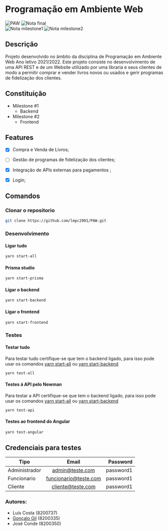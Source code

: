 # Programação em Ambiente Web

![PAW](https://img.shields.io/badge/Faculdade-PAW-orange)
![Nota final](https://img.shields.io/badge/Nota%20final-X-orange)
<br/>
![Nota milestone1](https://img.shields.io/badge/Nota%20Primeira%20Milestone-X-blue)
![Nota milestone2](https://img.shields.io/badge/Nota%20Segunda%20Milestone-X-blue)


## Descrição
Projeto desenvolvido no âmbito da disciplina de Programação em Ambiente Web
Ano letivo 2021/2022.
Este projeto consiste no desenvolvimento de uma API REST e de um Website utilizado por uma libraria e seus clientes de modo a permitir comprar e vender livros novos ou usados e gerir programas de fidelização dos clientes.

## Constituição
- Milestone #1
  - Backend 
- Milestone #2
  - Frontend

## Features
- [x] Compra e Venda de Livros;
- [ ] Gestão de programas de fidelização dos clientes;
- [x] Integração de APIs externas para pagamentos ;
- [x] Login;


## Comandos
### Clonar o repositorio

``` bash
git clone https://github.com/lmpc2001/PAW.git
```

### Desenvolvimento

#### Ligar tudo

```bash
yarn start-all
```

#### Prisma studio

``` bash
yarn start-prisma
```

#### Ligar o backend

```bash
yarn start-backend
```

#### Ligar o frontend

``` bash
yarn start-frontend
```

### Testes

#### Testar tudo
Para testar tudo certifique-se que tem o backend ligado, para isso pode usar os comandos [yarn start-all](#ligar-tudo)
 ou [yarn start-backend](#ligar-o-backend)
``` bash
yarn test-all
```

#### Testes á API pelo Newman
Para testar a API certifique-se que tem o backend ligado, para isso pode usar os comandos [yarn start-all](#ligar-tudo)
 ou [yarn start-backend](#ligar-o-backend)
``` bash
yarn test-api
```

#### Testes ao frontend do Angular

``` bash
yarn test-angular
```


## Credenciais para testes

| Tipo         | Email | Password |
|--------------|:-----:|-----------:|
| Administrador | admin@teste.com | password1 |
| Funcionario | funcionario@teste.com | password1 |
| Cliente | cliente@teste.com | password1 |

### Autores:

- Luís Costa (8200737)
- [Gonçalo Gil](https://github.com/GoncaloGil0) (8200335)
- José Conde (8200350)
